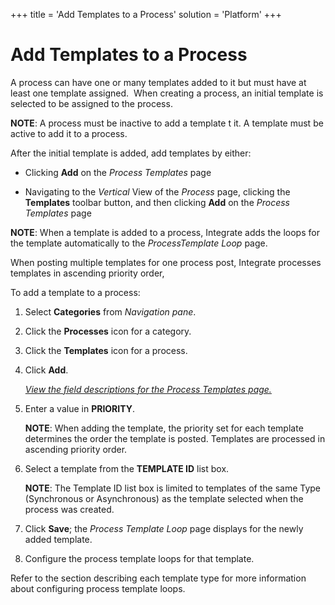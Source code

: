 +++
title = 'Add Templates to a Process'
solution = 'Platform'
+++

# Add Templates to a Process

A process can have one or many templates added to it but must have at
least one template assigned.  When creating a process, an initial
template is selected to be assigned to the process. 

**NOTE**: A process must be inactive to add a template t it. A template
must be active to add it to a process.

After the initial template is added, add templates by either:

  - Clicking **Add** on the *Process Templates* page

  - Navigating to the *Vertical* View of the *Process* page, clicking
    the **Templates** toolbar button, and then clicking **Add** on the
    *Process Templates* page

**NOTE**: When a template is added to a process, Integrate adds the
loops for the template automatically to the *ProcessTemplate Loop* page.

When posting multiple templates for one process post, Integrate
processes templates in ascending priority order,

To add a template to a process:

1.  Select **Categories** from *Navigation pane*.

2.  Click the **Processes** icon for a category.

3.  Click the **Templates** icon for a process.

4.  Click **Add**.
    
    *[View the field descriptions for the Process Templates
    page.](../Page_Desc/Process_Templates_H.htm)*

5.  Enter a value in **PRIORITY**.
    
    **NOTE**: When adding the template, the priority set for each
    template determines the order the template is posted. Templates are
    processed in ascending priority order.

6.  Select a template from the **TEMPLATE ID** list box.
    
    **NOTE**: The Template ID list box is limited to templates of the
    same Type (Synchronous or Asynchronous) as the template selected
    when the process was created.

7.  Click **Save**; the *Process Template Loop* page displays for the
    newly added template.

8.  Configure the process template loops for that template.

Refer to the section describing each template type for more information
about configuring process template loops.
